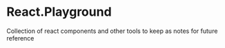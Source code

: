 # React.Playground

Collection of react components and other tools to keep as notes for future reference
